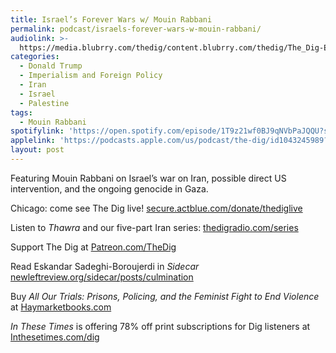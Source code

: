 ```yaml
---
title: Israel’s Forever Wars w/ Mouin Rabbani
permalink: podcast/israels-forever-wars-w-mouin-rabbani/
audiolink: >-
  https://media.blubrry.com/thedig/content.blubrry.com/thedig/The_Dig-EP_492-Rabbani.mp3
categories:
  - Donald Trump
  - Imperialism and Foreign Policy
  - Iran
  - Israel
  - Palestine
tags:
  - Mouin Rabbani
spotifylink: 'https://open.spotify.com/episode/1T9z21wf0BJ9qNVbPaJQQU?si=a70cddf6bd094ecb'
applelink: 'https://podcasts.apple.com/us/podcast/the-dig/id1043245989?i=1000713884531'
layout: post
---
```


Featuring Mouin Rabbani on Israel’s war on Iran, possible direct US intervention, and the ongoing genocide in Gaza.

Chicago: come see The Dig live! [secure.actblue.com/donate/thediglive](http://secure.actblue.com/donate/thediglive)

Listen to *Thawra* and our five-part Iran series: [thedigradio.com/series](http://thedigradio.com/series)

Support The Dig at [Patreon.com/TheDig](http://patreon.com/TheDig)

Read Eskandar Sadeghi-Boroujerdi in *Sidecar*\
[newleftreview.org/sidecar/posts/culmination](http://newleftreview.org/sidecar/posts/culmination)

Buy *All Our Trials: Prisons, Policing, and the Feminist Fight to End Violence* at [Haymarketbooks.com](http://haymarketbooks.com)

*In These Times* is offering 78% off print subscriptions for Dig listeners at [Inthesetimes.com/dig](http://inthesetimes.com/dig)
